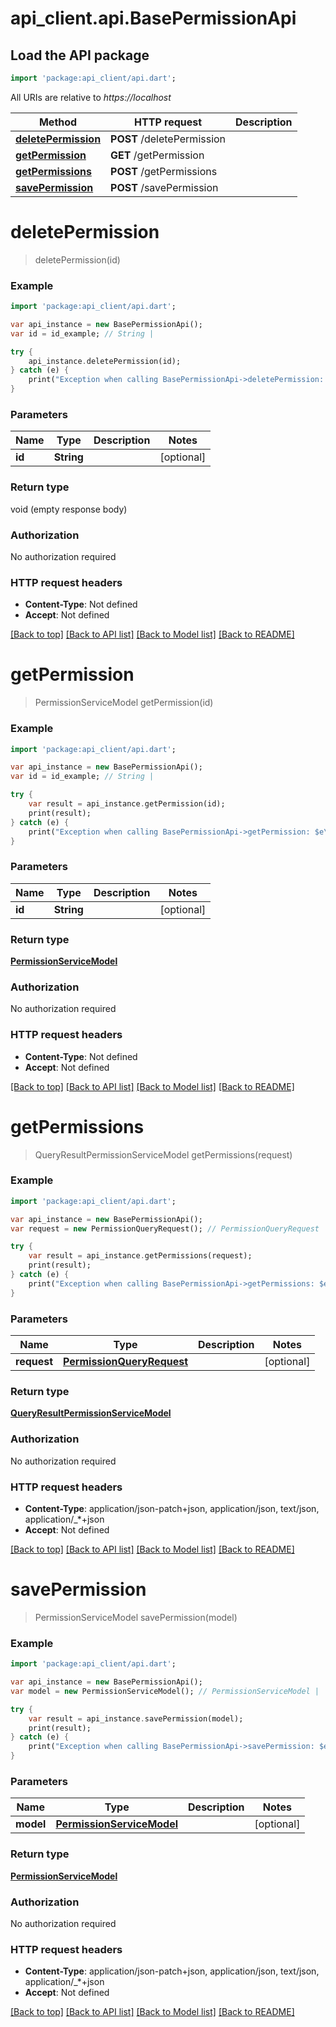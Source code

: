 # api_client.api.BasePermissionApi

## Load the API package
```dart
import 'package:api_client/api.dart';
```

All URIs are relative to *https://localhost*

Method | HTTP request | Description
------------- | ------------- | -------------
[**deletePermission**](BasePermissionApi.md#deletePermission) | **POST** /deletePermission | 
[**getPermission**](BasePermissionApi.md#getPermission) | **GET** /getPermission | 
[**getPermissions**](BasePermissionApi.md#getPermissions) | **POST** /getPermissions | 
[**savePermission**](BasePermissionApi.md#savePermission) | **POST** /savePermission | 


# **deletePermission**
> deletePermission(id)



### Example 
```dart
import 'package:api_client/api.dart';

var api_instance = new BasePermissionApi();
var id = id_example; // String | 

try { 
    api_instance.deletePermission(id);
} catch (e) {
    print("Exception when calling BasePermissionApi->deletePermission: $e\n");
}
```

### Parameters

Name | Type | Description  | Notes
------------- | ------------- | ------------- | -------------
 **id** | **String**|  | [optional] 

### Return type

void (empty response body)

### Authorization

No authorization required

### HTTP request headers

 - **Content-Type**: Not defined
 - **Accept**: Not defined

[[Back to top]](#) [[Back to API list]](../README.md#documentation-for-api-endpoints) [[Back to Model list]](../README.md#documentation-for-models) [[Back to README]](../README.md)

# **getPermission**
> PermissionServiceModel getPermission(id)



### Example 
```dart
import 'package:api_client/api.dart';

var api_instance = new BasePermissionApi();
var id = id_example; // String | 

try { 
    var result = api_instance.getPermission(id);
    print(result);
} catch (e) {
    print("Exception when calling BasePermissionApi->getPermission: $e\n");
}
```

### Parameters

Name | Type | Description  | Notes
------------- | ------------- | ------------- | -------------
 **id** | **String**|  | [optional] 

### Return type

[**PermissionServiceModel**](PermissionServiceModel.md)

### Authorization

No authorization required

### HTTP request headers

 - **Content-Type**: Not defined
 - **Accept**: Not defined

[[Back to top]](#) [[Back to API list]](../README.md#documentation-for-api-endpoints) [[Back to Model list]](../README.md#documentation-for-models) [[Back to README]](../README.md)

# **getPermissions**
> QueryResultPermissionServiceModel getPermissions(request)



### Example 
```dart
import 'package:api_client/api.dart';

var api_instance = new BasePermissionApi();
var request = new PermissionQueryRequest(); // PermissionQueryRequest | 

try { 
    var result = api_instance.getPermissions(request);
    print(result);
} catch (e) {
    print("Exception when calling BasePermissionApi->getPermissions: $e\n");
}
```

### Parameters

Name | Type | Description  | Notes
------------- | ------------- | ------------- | -------------
 **request** | [**PermissionQueryRequest**](PermissionQueryRequest.md)|  | [optional] 

### Return type

[**QueryResultPermissionServiceModel**](QueryResultPermissionServiceModel.md)

### Authorization

No authorization required

### HTTP request headers

 - **Content-Type**: application/json-patch+json, application/json, text/json, application/_*+json
 - **Accept**: Not defined

[[Back to top]](#) [[Back to API list]](../README.md#documentation-for-api-endpoints) [[Back to Model list]](../README.md#documentation-for-models) [[Back to README]](../README.md)

# **savePermission**
> PermissionServiceModel savePermission(model)



### Example 
```dart
import 'package:api_client/api.dart';

var api_instance = new BasePermissionApi();
var model = new PermissionServiceModel(); // PermissionServiceModel | 

try { 
    var result = api_instance.savePermission(model);
    print(result);
} catch (e) {
    print("Exception when calling BasePermissionApi->savePermission: $e\n");
}
```

### Parameters

Name | Type | Description  | Notes
------------- | ------------- | ------------- | -------------
 **model** | [**PermissionServiceModel**](PermissionServiceModel.md)|  | [optional] 

### Return type

[**PermissionServiceModel**](PermissionServiceModel.md)

### Authorization

No authorization required

### HTTP request headers

 - **Content-Type**: application/json-patch+json, application/json, text/json, application/_*+json
 - **Accept**: Not defined

[[Back to top]](#) [[Back to API list]](../README.md#documentation-for-api-endpoints) [[Back to Model list]](../README.md#documentation-for-models) [[Back to README]](../README.md)

